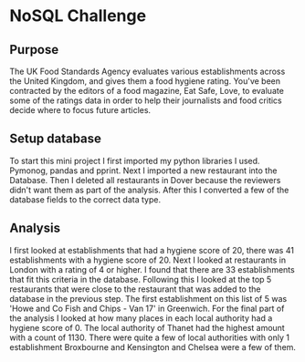 # NoSQL Challenge


## Purpose

The UK Food Standards Agency evaluates various establishments across the United Kingdom, and gives them a food hygiene rating. You've been contracted by the editors of a food magazine, Eat Safe, Love, to evaluate some of the ratings data in order to help their journalists and food critics decide where to focus future articles.

## Setup database
To start this mini project I first imported my python libraries I used. Pymonog, pandas and pprint. Next I imported a new restaurant into the Database. Then I deleted all restaurants in Dover because the reviewers didn't want them as part of the analysis. After this I converted a few of the database fields to the correct data type. 

## Analysis 
I first looked at establishments that had a hygiene score of 20, there was 41 establishments with a hygiene score of 20. Next I looked at restaurants in London with a rating of 4 or higher. I found that there are 33 establishments that fit this criteria in the database. Following this I looked at the top 5 restaurants that were close to the restaurant that was added to the database in the previous step. The first establishment on this list of 5 was 'Howe and Co Fish and Chips - Van 17' in Greenwich. For the final part of the analysis I looked at how many places in each local authority had a hygiene score of 0. The local authority of Thanet had the highest amount with a count of 1130. There were quite a few of local authorities with only 1 establishment Broxbourne and Kensington and Chelsea were a few of them. 
